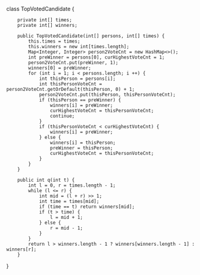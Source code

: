 class TopVotedCandidate {

        private int[] times;
        private int[] winners;

        public TopVotedCandidate(int[] persons, int[] times) {
            this.times = times;
            this.winners = new int[times.length];
            Map<Integer, Integer> person2VoteCnt = new HashMap<>();
            int preWinner = persons[0], curHighestVoteCnt = 1;
            person2VoteCnt.put(preWinner, 1);
            winners[0] = preWinner;
            for (int i = 1; i < persons.length; i ++) {
                int thisPerson = persons[i];
                int thisPersonVoteCnt = person2VoteCnt.getOrDefault(thisPerson, 0) + 1;
                person2VoteCnt.put(thisPerson, thisPersonVoteCnt);
                if (thisPerson == preWinner) {
                    winners[i] = preWinner;
                    curHighestVoteCnt = thisPersonVoteCnt;
                    continue;
                }
                if (thisPersonVoteCnt < curHighestVoteCnt) {
                    winners[i] = preWinner;
                } else {
                    winners[i] = thisPerson;
                    preWinner = thisPerson;
                    curHighestVoteCnt = thisPersonVoteCnt;
                }
            }
        }

        public int q(int t) {
            int l = 0, r = times.length - 1;
            while (l <= r) {
                int mid = (l + r) >> 1;
                int time = times[mid];
                if (time == t) return winners[mid];
                if (t > time) {
                    l = mid + 1;
                } else {
                    r = mid - 1;
                }
            }
            return l > winners.length - 1 ? winners[winners.length - 1] : winners[r];
        }
}